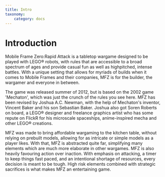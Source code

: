 ```yaml
---
title: Intro
taxonomy:
    category: docs
---
```


# Introduction

Mobile Frame Zero:Rapid Attack is a tabletop wargame designed to be played with LEGO® robots,
with rules that are accessible to a broad spectrum of ages and provide casual fun as well as highpitched,
intense battles. With a unique setting that allows for myriads of builds when it comes to Mobile Frames
and their companies, MFZ is for the builder, the wargamer and everyone in between.


The game was released summer of 2012,
but is based on the 2002 game
'Mechaton', which was just the crunch of
the rules you see here. MFZ has been revised
by Joshua A.C. Newman, with the
help of Mechaton's inventor, Vincent
Baker and his son Sebastian Baker. Joshua
also got Soren Roberts on board, a LEGO®
designer and freelance graphics artist
who has some repute on FlickR for his microscale
spaceships, anime-inspired
mecha and other LEGO® creations.

MFZ was made to bring affordable wargaming
to the kitchen table, without relying
on prebuilt models, allowing for as
intricate or simple models as a player
likes. With that, MFZ is abstracted quite
far, simplifying many elements which are
much more elaborate in other wargames.
MFZ is also heavily favouring action over
inaction. With emphasis on attacking, a
timer to keep things fast paced, and an
intentional shortage of resources, every
decision is meant to be tough. High risk
elements combined with strategic
sacrifices is what makes MFZ an
entertaining game.